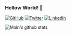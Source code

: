 ### Hellow World! 👋


<p align="left">
	<a href="https://github.com/moingshaikh"><img src="https://img.shields.io/github/followers/moingshaikh.svg?label=GitHub&style=social" alt="GitHub"></a>
	<a href="https://twitter.com/moingshaikh"><img src="https://img.shields.io/twitter/follow/moingshaikh?label=Twitter&style=social" alt="Twitter"></a>
	<a href="https://www.linkedin.com/in/moingshaikh"><img src="https://img.shields.io/badge/LinkedIn--_.svg?style=social&logo=linkedin" alt="LinkedIn"></a>
</p>

![Moin's github stats](https://github-readme-stats.vercel.app/api?username=moingshaikh&show_icons=true&hide=[%22issues%22])

<!--
**moingshaikh/moingshaikh** is a ✨ _special_ ✨ repository because its `README.md` (this file) appears on your GitHub profile.

Here are some ideas to get you started:

- 🔭 I’m currently working on ...
- 🌱 I’m currently learning ...
- 👯 I’m looking to collaborate on ...
- 🤔 I’m looking for help with ...
- 💬 Ask me about ...
- 📫 How to reach me: ...
- 😄 Pronouns: ...

- ⚡ Fun fact: ...
-->

